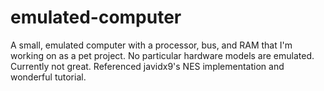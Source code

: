 # emulated-computer
A small, emulated computer with a processor, bus, and RAM that I'm working on as a pet project. No particular hardware models are emulated. Currently not great. Referenced javidx9's NES implementation and wonderful tutorial.
